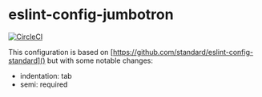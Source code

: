 # eslint-config-jumbotron

[![CircleCI](https://img.shields.io/circleci/project/github/rfit/eslint-config-jumbotron.svg)](https://circleci.com/gh/rfit/eslint-config-jumbotron)

This configuration is based on [https://github.com/standard/eslint-config-standard]() but with some notable changes:
* indentation: tab
* semi: required
